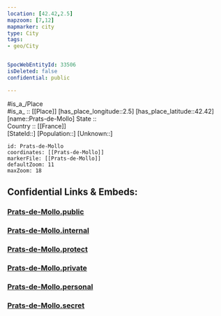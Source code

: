 ```yaml
---
location: [42.42,2.5] 
mapzoom: [7,12] 
mapmarker: city 
type: City
tags:
- geo/City


SpocWebEntityId: 33506
isDeleted: false
confidential: public

---
```

#is_a_/Place  
#is_a_ :: [[Place]] 
[has_place_longitude::2.5] 
[has_place_latitude::42.42] 
[name::Prats-de-Mollo] 
State ::  
Country :: [[France]]  
[StateId::] 
[Population::] 
[Unknown::] 


```leaflet
id: Prats-de-Mollo
coordinates: [[Prats-de-Mollo]] 
markerFile: [[Prats-de-Mollo]] 
defaultZoom: 11 
maxZoom: 18
```


## Confidential Links & Embeds: 

### [Prats-de-Mollo.public](/_public/\Earth\Continent\Europe\Europe~West\France\regions~France\Occitanie\departments~Occitanie\Pyrénées-Orientales\communes~Pyrénées-Orientales\Céret\cities~CéretPrats-de-Mollo.public.md) 

### [Prats-de-Mollo.internal](/_internal/\Earth\Continent\Europe\Europe~West\France\regions~France\Occitanie\departments~Occitanie\Pyrénées-Orientales\communes~Pyrénées-Orientales\Céret\cities~CéretPrats-de-Mollo.internal.md) 

### [Prats-de-Mollo.protect](/_protect/\Earth\Continent\Europe\Europe~West\France\regions~France\Occitanie\departments~Occitanie\Pyrénées-Orientales\communes~Pyrénées-Orientales\Céret\cities~CéretPrats-de-Mollo.protect.md) 

### [Prats-de-Mollo.private](/_private/\Earth\Continent\Europe\Europe~West\France\regions~France\Occitanie\departments~Occitanie\Pyrénées-Orientales\communes~Pyrénées-Orientales\Céret\cities~CéretPrats-de-Mollo.private.md) 

### [Prats-de-Mollo.personal](/_personal/\Earth\Continent\Europe\Europe~West\France\regions~France\Occitanie\departments~Occitanie\Pyrénées-Orientales\communes~Pyrénées-Orientales\Céret\cities~CéretPrats-de-Mollo.personal.md) 

### [Prats-de-Mollo.secret](/_secret/\Earth\Continent\Europe\Europe~West\France\regions~France\Occitanie\departments~Occitanie\Pyrénées-Orientales\communes~Pyrénées-Orientales\Céret\cities~CéretPrats-de-Mollo.secret.md)


